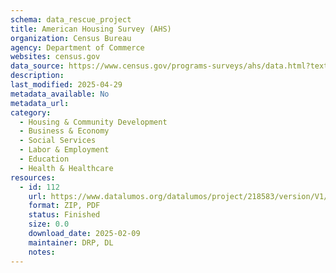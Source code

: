 ```yaml
---
schema: data_rescue_project 
title: American Housing Survey (AHS)
organization: Census Bureau
agency: Department of Commerce
websites: census.gov
data_source: https://www.census.gov/programs-surveys/ahs/data.html?text-list-0ff840ba34%3Atab=all#text-list-0ff840ba34
description: 
last_modified: 2025-04-29
metadata_available: No
metadata_url: 
category:
  - Housing & Community Development 
  - Business & Economy 
  - Social Services 
  - Labor & Employment 
  - Education 
  - Health & Healthcare 
resources:
  - id: 112
    url: https://www.datalumos.org/datalumos/project/218583/version/V1/view
    format: ZIP, PDF
    status: Finished
    size: 0.0
    download_date: 2025-02-09
    maintainer: DRP, DL
    notes: 
---
```

